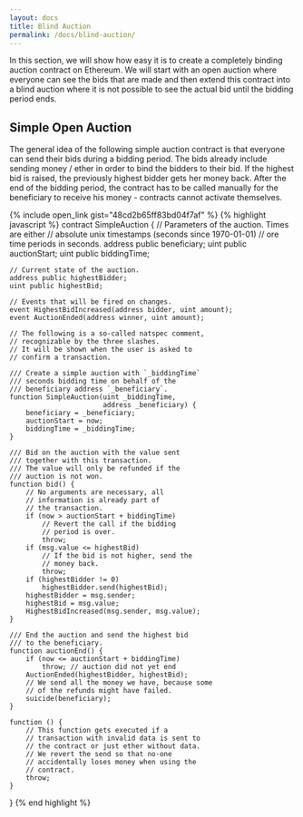 ```yaml
---
layout: docs
title: Blind Auction
permalink: /docs/blind-auction/
---
```



In this section, we will show how easy it is to create a
completely binding auction contract on Ethereum.
We will start with an open auction where everyone
can see the bids that are made and then extend this
contract into a blind auction where it is not
possible to see the actual bid until the bidding
period ends.

## Simple Open Auction

The general idea of the following simple auction contract
is that everyone can send their bids during
a bidding period. The bids already include sending
money / ether in order to bind the bidders to their
bid. If the highest bid is raised, the previously
highest bidder gets her money back.
After the end of the bidding period, the
contract has to be called manually for the
beneficiary to receive his money - contracts cannot
activate themselves.

{% include open_link gist="48cd2b65ff83bd04f7af" %}
{% highlight javascript %}
contract SimpleAuction {
    // Parameters of the auction. Times are either
    // absolute unix timestamps (seconds since 1970-01-01)
    // ore time periods in seconds.
    address public beneficiary;
    uint public auctionStart;
    uint public biddingTime;

    // Current state of the auction.
    address public highestBidder;
    uint public highestBid;

    // Events that will be fired on changes.
    event HighestBidIncreased(address bidder, uint amount);
    event AuctionEnded(address winner, uint amount);

    // The following is a so-called natspec comment,
    // recognizable by the three slashes.
    // It will be shown when the user is asked to
    // confirm a transaction.

    /// Create a simple auction with `_biddingTime`
    /// seconds bidding time on behalf of the
    /// beneficiary address `_beneficiary`.
    function SimpleAuction(uint _biddingTime,
                           address _beneficiary) {
        beneficiary = _beneficiary;
        auctionStart = now;
        biddingTime = _biddingTime;
    }

    /// Bid on the auction with the value sent
    /// together with this transaction.
    /// The value will only be refunded if the
    /// auction is not won.
    function bid() {
        // No arguments are necessary, all
        // information is already part of
        // the transaction.
        if (now > auctionStart + biddingTime)
            // Revert the call if the bidding
            // period is over.
            throw;
        if (msg.value <= highestBid)
            // If the bid is not higher, send the
            // money back.
            throw;
        if (highestBidder != 0)
            highestBidder.send(highestBid);
        highestBidder = msg.sender;
        highestBid = msg.value;
        HighestBidIncreased(msg.sender, msg.value);
    }

    /// End the auction and send the highest bid
    /// to the beneficiary.
    function auctionEnd() {
        if (now <= auctionStart + biddingTime)
            throw; // auction did not yet end
        AuctionEnded(highestBidder, highestBid);
        // We send all the money we have, because some
        // of the refunds might have failed.
        suicide(beneficiary);
    }

    function () {
        // This function gets executed if a
        // transaction with invalid data is sent to
        // the contract or just ether without data.
        // We revert the send so that no-one
        // accidentally loses money when using the
        // contract.
        throw;
    }
}
{% end highlight %}
